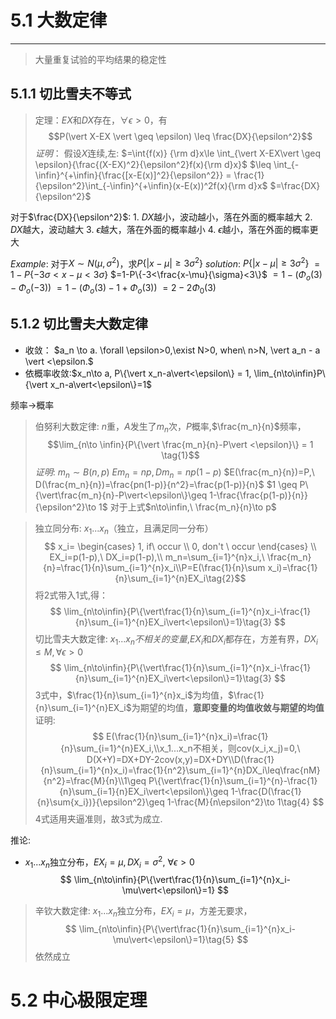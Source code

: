 # 5.1 大数定律
---
> 大量重复试验的平均结果的稳定性
## 5.1.1 切比雪夫不等式
> 定理：$EX$和$DX$存在，$\forall\epsilon>0$，有
$$P(\vert X-EX \vert \geq \epsilon) \leq \frac{DX}{\epsilon^2}$$
*证明*：
假设$X$连续,左:
$=\int{f(x)} {\rm d}x\le \int_{\vert X-EX\vert 
\geq \epsilon}{\frac{(X-EX)^2}{\epsilon^2}f(x){\rm d}x}$
$\leq \int_{-\infin}^{+\infin}{\frac{[x-E(x)]^2}{\epsilon^2}} = \frac{1}{\epsilon^2}\int_{-\infin}^{+\infin}(x-E(x))^2f(x){\rm d}x$
$=\frac{DX}{\epsilon^2}$

对于$\frac{DX}{\epsilon^2}$:
    1. $DX$越小，波动越小，落在外面的概率越大
        2. $DX$越大，波动越大
        3. $\epsilon$越大，落在外面的概率越小
        4. $\epsilon$越小，落在外面的概率更大

*Example*:
对于$X\sim N(\mu,\sigma^2)$，求$P\{\vert x-\mu\vert\geq3\sigma^2\}$
*solution*:
$P\{\vert x-\mu\vert\geq3\sigma^2\}$
$=1-P\{-3\sigma<x-\mu<3\sigma\}$
$=1-P\{-3<\frac{x-\mu}{\sigma}<3\}$
$=1-(\Phi_o(3)-\Phi_o(-3))$
$=1-(\Phi_o(3)-1+\Phi_o(3))$
$=2-2\Phi_0(3)$

## 5.1.2 切比雪夫大数定律
+ 收敛： $a_n \to a. \forall \epsilon>0,\exist N>0, when\ n>N, \vert a_n - a \vert <\epsilon.$
+ 依概率收敛:$x_n\to a, P\{\vert x_n-a\vert<\epsilon\} = 1, \lim_{n\to\infin}P\{\vert x_n-a\vert<\epsilon\}=1$

频率$\to$概率
>伯努利大数定律:
$n$重，$A$发生了$m_n$次，$P$概率,$\frac{m_n}{n}$频率，
$$\lim_{n\to \infin}{P\{\vert \frac{m_n}{n}-P\vert <\epsilon}\} = 1 \tag{1}$$
*证明*:
$m_n\sim B(n,p)\ Em_n=np,Dm_n=np(1-p)$
$E(\frac{m_n}{n})=P,\ D(\frac{m_n}{n})=\frac{pn(1-p)}{n^2}=\frac{p(1-p)}{n}$
$1 \geq P\{\vert\frac{m_n}{n}-P\vert<\epsilon\}\geq 1-\frac{\frac{p(1-p)}{n}}{\epsilon^2}\to 1$
对于上式$n\to\infin,\ \frac{m_n}{n}\to p$

>独立同分布:
$x_1...x_n$（独立，且满足同一分布）
$$
x_i=
\begin{cases}
1, if\ occur \\
0, don't \ occur
\end{cases} \\
EX_i=p(1-p),\ DX_i=p(1-p),\\ m_n=\sum_{i=1}^{n}x_i,\ \frac{m_n}{n}=\frac{1}{n}\sum_{i=1}^{n}x_i\\P=E(\frac{1}{n}\sum x_i)=\frac{1}{n}\sum_{i=1}^{n}EX_i\tag{2}$$
将$2$式带入$1$式,得：
$$
\lim_{n\to\infin}{P\{\vert\frac{1}{n}\sum_{i=1}^{n}x_i-\frac{1}{n}\sum_{i=1}^{n}EX_i\vert<\epsilon\}=1}\tag{3}
$$
> 切比雪夫大数定律:
$x_1...x_n不相关的变量$,$EX_i$和$DX_i$都存在，方差有界，$DX_i\leq M,\forall\epsilon>0$
$$
\lim_{n\to\infin}{P\{\vert\frac{1}{n}\sum_{i=1}^{n}x_i-\frac{1}{n}\sum_{i=1}^{n}EX_i\vert<\epsilon\}=1}\tag{3}
$$
$3$式中，$\frac{1}{n}\sum_{i=1}^{n}x_i$为均值，$\frac{1}{n}\sum_{i=1}^{n}EX_i$为期望的均值，**意即变量的均值收敛与期望的均值**
证明:
$$
E(\frac{1}{n}\sum_{i=1}^{n}x_i)=\frac{1}{n}\sum_{i=1}^{n}EX_i,\\x_1...x_n不相关，则cov(x_i,x_j)=0,\ D(X+Y)=DX+DY-2cov(x,y)=DX+DY\\D(\frac{1}{n}\sum_{i=1}^{n}x_i)=\frac{1}{n^2}\sum_{i=1}^{n}DX_i\leq\frac{nM}{n^2}=\frac{M}{n}\\1\geq P\{\vert\frac{1}{n}\sum_{i=1}^{n}-\frac{1}{n}\sum_{i=1}{n}EX_i\vert<\epsilon\}\geq 1-\frac{D(\frac{1}{n}\sum{x_i})}{\epsilon^2}\geq 1-\frac{M}{n\epsilon^2}\to 1\tag{4}
$$
$4$式适用夹逼准则，故$3$式为成立.

推论:
+ $x_1...x_n$独立分布，$EX_i=\mu, DX_i=\sigma^2, \ \forall\epsilon>0$
$$
\lim_{n\to\infin}{P\{\vert\frac{1}{n}\sum_{i=1}^{n}x_i-\mu\vert<\epsilon\}=1}
$$
>辛钦大数定律:
$x_1...x_n$独立分布，$EX_i=\mu$，方差无要求，
$$
\lim_{n\to\infin}{P\{\vert\frac{1}{n}\sum_{i=1}^{n}x_i-\mu\vert<\epsilon\}=1}\tag{5}
$$
依然成立

# 5.2 中心极限定理
